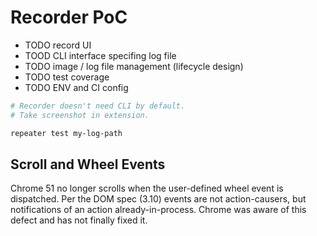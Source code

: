# Recorder PoC

* TODO record UI
* TOOD CLI interface specifing log file
* TODO image / log file management (lifecycle design)
* TODO test coverage
* TODO ENV and CI config

``` bash
# Recorder doesn't need CLI by default.
# Take screenshot in extension.

repeater test my-log-path
```


## Scroll and Wheel Events
Chrome 51 no longer scrolls when the user-defined wheel event is dispatched. Per the DOM spec (3.10) events are not action-causers, but notifications of an action already-in-process. Chrome was aware of this defect and has not finally fixed it.
